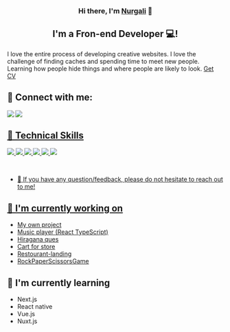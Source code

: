 <p align="center">
  <a href="https://t.me/AldeevN" target="_blank"></a>
</p>



<h3 align="center">
Hi there, I'm <a href="https://portfolio-aldeev-n-t5wr.vercel.app/#home" target="_blank" rel="noreferrer">Nurgali</a> 👋
</h3>



<h2 align="center">
I'm a Fron-end Developer 💻!
</h2> 

I love the entire process of developing creative websites. I love the challenge of finding caches and spending time to meet new people. Learning how people hide things and where people are likely to look.
<a href="https://krasnodar.hh.ru/resume/22a6f98cff0c09e70a0039ed1f71424b697967">Get CV</a>

## 🤝 Connect with me:
<a href="mailto:aldeev33@gmail.com"><img align="left" src="https://img.shields.io/badge/Gmail-D14836?style=for-the-badge&logo=gmail&logoColor=white">
<a href="https://t.me/AldeevN"><img align="left" src="https://img.shields.io/badge/Telegram-2CA5E0?style=for-the-badge&logo=telegram&logoColor=white">
<br>

## 💼 Technical Skills

![](https://img.shields.io/badge/Code-React-informational?style=flat&logo=react&color=61DAFB)
![](https://img.shields.io/badge/Code-JavaScript-informational?style=flat&logo=JavaScript&color=F7DF1E)
![](https://img.shields.io/badge/Code-HTML5-informational?style=flat&logo=HTML5&color=E34F26)
![](https://img.shields.io/badge/Style-CSS3-informational?style=flat&logo=CSS3&color=1572B6)
![](https://shields.io/badge/TypeScript-3178C6?logo=TypeScript&logoColor=FFF&style=flat-square)
![](https://img.shields.io/badge/redux-redux-informational?style=flat&logo=redux&color=1572B6)

</br>

- 💬 If you have any question/feedback, please do not hesitate to reach out to me!

## 🔭 I'm currently working on

- <a href="https://github.com/aldeevN?tab=repositories">My own project</a>
- <a href="https://github.com/aldeevN/Music_player-app">Music player (React TypeScript)</a>
- <a href="https://hiragana-quiz-red.vercel.app/">Hiragana ques</a>
- <a href="https://github.com/aldeevN/CartStore.git">Cart for store</a>
- <a href="https://aldeevn.github.io/restourant-landing">Restourant-landing</a>
- <a href="https://aldeevn.github.io/RockPaperScissorsGame/">RockPaperScissorsGame</a>

## 🌱 I'm currently learning
- Next.js
- React native
- Vue.js
- Nuxt.js
